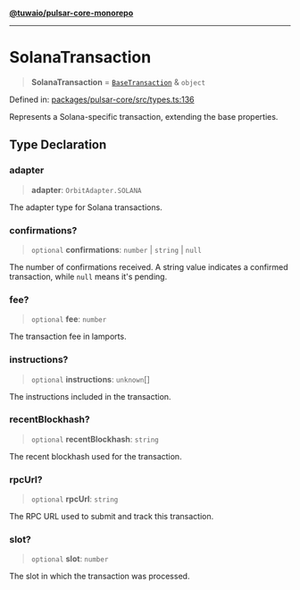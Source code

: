 [**@tuwaio/pulsar-core-monorepo**](../../../README.md)

***

# SolanaTransaction

> **SolanaTransaction** = [`BaseTransaction`](BaseTransaction.md) & `object`

Defined in: [packages/pulsar-core/src/types.ts:136](https://github.com/TuwaIO/pulsar-core/blob/218599a38fbb7ca6ddbf6d3718f1f87883cde391/packages/pulsar-core/src/types.ts#L136)

Represents a Solana-specific transaction, extending the base properties.

## Type Declaration

### adapter

> **adapter**: `OrbitAdapter.SOLANA`

The adapter type for Solana transactions.

### confirmations?

> `optional` **confirmations**: `number` \| `string` \| `null`

The number of confirmations received. A string value indicates a confirmed transaction, while `null` means it's pending.

### fee?

> `optional` **fee**: `number`

The transaction fee in lamports.

### instructions?

> `optional` **instructions**: `unknown`[]

The instructions included in the transaction.

### recentBlockhash?

> `optional` **recentBlockhash**: `string`

The recent blockhash used for the transaction.

### rpcUrl?

> `optional` **rpcUrl**: `string`

The RPC URL used to submit and track this transaction.

### slot?

> `optional` **slot**: `number`

The slot in which the transaction was processed.
